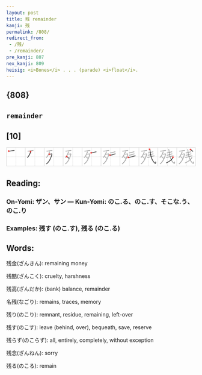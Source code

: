 ```yaml
---
layout: post
title: 残 remainder
kanji: 残
permalink: /808/
redirect_from:
 - /残/
 - /remainder/
pre_kanji: 807
nex_kanji: 809
heisig: <i>Bones</i> . . . (parade) <i>float</i>.
---
```


## {808}

## `remainder`

## [10]

<div class="stroke"><img src="../images/E6AE8B.png" /></div>

## Reading:

### On-Yomi: ザン、サン &mdash; Kun-Yomi: のこ.る、のこ.す、そこな.う、のこ.り

### Examples: 残す (のこ.す), 残る (のこ.る)

## Words:

残金(ざんきん): remaining money

残酷(ざんこく): cruelty, harshness

残高(ざんだか): (bank) balance, remainder

名残(なごり): remains, traces, memory

残り(のこり): remnant, residue, remaining, left-over

残す(のこす): leave (behind, over), bequeath, save, reserve

残らず(のこらず): all, entirely, completely, without exception

残念(ざんねん): sorry

残る(のこる): remain
